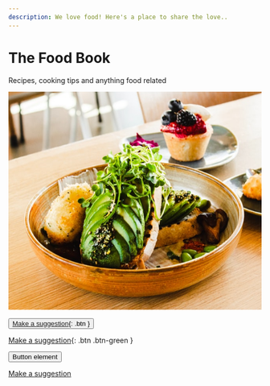 ```yaml
---
description: We love food! Here's a place to share the love..
---
```


# The Food Book

Recipes, cooking tips and anything food related 

![Photo by Louis Hansel on Unsplash](.gitbook/assets/louis-hansel-xsj1mizngqs-unsplash.jpg)

<button type="button" name="button" class="btn">[Make a suggestion](https://github.com/sarasrking/the_food_book_sandbox/issues){: .btn }</button>

[Make a suggestion](https://github.com/sarasrking/the_food_book_sandbox/issues){: .btn .btn-green }


<button type="button" name="button" class="btn">Button element</button>

<a href="https://github.com/sarasrking/the_food_book_sandbox/issues" class="btn btn-color-green btn-style-pill">Make a suggestion</a>

